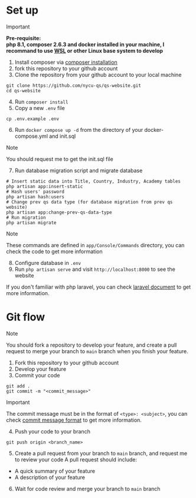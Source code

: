 # Set up
> [!IMPORTANT]
> **Pre-requisite:**  
> **php 8.1, composer 2.6.3 and docker installed in your machine, I recommand to use [WSL](https://learn.microsoft.com/zh-tw/windows/wsl/install) or other Linux base system to develop**

1. Install composer via [composer installation](https://getcomposer.org/download/)
2. fork this repository to your github account
3. Clone the repository from your github account to your local machine
```
git clone https://github.com/nycu-qs/qs-website.git
cd qs-website
```
4. Run `composer install`
5. Copy a new `.env` file  
```
cp .env.example .env
```
6. Run `docker compose up -d` from the directory of your docker-compose.yml and init.sql
> [!NOTE] 
> You should request me to get the init.sql file
7. Run database migration script and migrate database
```shell
# Insert static data into Title, Country, Industry, Academy tables
php artisan app:insert-static   
# Hash users' password
php artisan hash:users
# Change prev qs data type (for database migration from prev qs website)
php artisan app:change-prev-qs-data-type 
# Run migration
php artisan migrate
```
> [!NOTE]
> These commands are defined in `app/Console/Commands` directory, you can check the code to get more information
8. Configure database in `.env`
9. Run `php artisan serve` and visit `http://localhost:8000` to see the website

If you don't familiar with php laravel, you can check [laravel document](https://laravel.com/docs/10.x/routing) to get more information.

# Git flow
> [!NOTE]
> You should fork a repository to develop your feature, and create a pull request to merge your branch to `main` branch when you finish your feature.

1. Fork this repository to your github account
2. Develop your feature
3. Commit your code
```shell
git add .
git commit -m "<commit_message>"
```
> [!IMPORTANT]
> The commit message must be in the format of `<type>: <subject>`, you can check [commit message format](https://www.conventionalcommits.org/en/v1.0.0/) to get more information.
4. Push your code to your branch
```shell
git push origin <branch_name>
```
5. Create a pull request from your branch to `main` branch, and request me to review your code
A pull request should include:
- A quick summary of your feature
- A description of your feature
6. Wait for code review and merge your branch to `main` branch